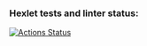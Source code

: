 ### Hexlet tests and linter status:
[![Actions Status](https://github.com/BOMBYASCHER/frontend-project-44/workflows/hexlet-check/badge.svg)](https://github.com/BOMBYASCHER/frontend-project-44/actions)